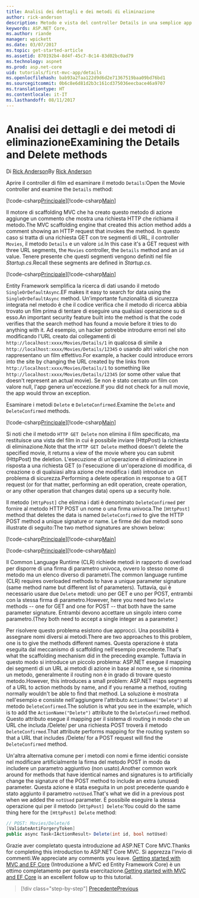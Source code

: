 ```yaml
---
title: Analisi dei dettagli e dei metodi di eliminazione
author: rick-anderson
description: Metodo e vista del controller Details in una semplice app ASP.NET Core MVC.
keywords: ASP.NET Core,
ms.author: riande
manager: wpickett
ms.date: 03/07/2017
ms.topic: get-started-article
ms.assetid: 870192b4-8d4f-45c7-8c14-83d02bc0ad79
ms.technology: aspnet
ms.prod: asp.net-core
uid: tutorials/first-mvc-app/details
ms.openlocfilehash: bab93a2faa122d9d6d2e71367519baa09bd76bd1
ms.sourcegitcommit: 0b6c8e6d81d2b3c161cd375036eecbace46a9707
ms.translationtype: HT
ms.contentlocale: it-IT
ms.lasthandoff: 08/11/2017
---
```

# <a name="examining-the-details-and-delete-methods"></a><span data-ttu-id="caffb-104">Analisi dei dettagli e dei metodi di eliminazione</span><span class="sxs-lookup"><span data-stu-id="caffb-104">Examining the Details and Delete methods</span></span>

<span data-ttu-id="caffb-105">Di [Rick Anderson](https://twitter.com/RickAndMSFT)</span><span class="sxs-lookup"><span data-stu-id="caffb-105">By [Rick Anderson](https://twitter.com/RickAndMSFT)</span></span>

<span data-ttu-id="caffb-106">Aprire il controller di film ed esaminare il metodo `Details`:</span><span class="sxs-lookup"><span data-stu-id="caffb-106">Open the Movie controller and examine the `Details` method:</span></span>

<span data-ttu-id="caffb-107">[!code-csharp[Principale](start-mvc/sample/MvcMovie/Controllers/MoviesController.cs?name=snippet_details)]</span><span class="sxs-lookup"><span data-stu-id="caffb-107">[!code-csharp[Main](start-mvc/sample/MvcMovie/Controllers/MoviesController.cs?name=snippet_details)]</span></span>

<span data-ttu-id="caffb-108">Il motore di scaffolding MVC che ha creato questo metodo di azione aggiunge un commento che mostra una richiesta HTTP che richiama il metodo.</span><span class="sxs-lookup"><span data-stu-id="caffb-108">The MVC scaffolding engine that created this action method adds a comment showing an HTTP request that invokes the method.</span></span> <span data-ttu-id="caffb-109">In questo caso si tratta di una richiesta GET con tre segmenti di URL, il controller `Movies`, il metodo `Details` e un valore `id`.</span><span class="sxs-lookup"><span data-stu-id="caffb-109">In this case it's a GET request with three URL segments, the `Movies` controller, the `Details` method and an `id` value.</span></span> <span data-ttu-id="caffb-110">Tenere presente che questi segmenti vengono definiti nel file *Startup.cs*.</span><span class="sxs-lookup"><span data-stu-id="caffb-110">Recall these segments are defined in *Startup.cs*.</span></span>

<span data-ttu-id="caffb-111">[!code-csharp[Principale](start-mvc/sample/MvcMovie/Startup.cs?highlight=5&name=snippet_1)]</span><span class="sxs-lookup"><span data-stu-id="caffb-111">[!code-csharp[Main](start-mvc/sample/MvcMovie/Startup.cs?highlight=5&name=snippet_1)]</span></span>

<span data-ttu-id="caffb-112">Entity Framework semplifica la ricerca di dati usando il metodo `SingleOrDefaultAsync`.</span><span class="sxs-lookup"><span data-stu-id="caffb-112">EF makes it easy to search for data using the `SingleOrDefaultAsync` method.</span></span> <span data-ttu-id="caffb-113">Un'importante funzionalità di sicurezza integrata nel metodo è che il codice verifica che il metodo di ricerca abbia trovato un film prima di tentare di eseguire una qualsiasi operazione su di esso.</span><span class="sxs-lookup"><span data-stu-id="caffb-113">An important security feature built into the method is that the code verifies that the search method has found a movie before it tries to do anything with it.</span></span> <span data-ttu-id="caffb-114">Ad esempio, un hacker potrebbe introdurre errori nel sito modificando l'URL creato dai collegamenti di `http://localhost:xxxx/Movies/Details/1` in qualcosa di simile a `http://localhost:xxxx/Movies/Details/12345` o usando altri valori che non rappresentano un film effettivo.</span><span class="sxs-lookup"><span data-stu-id="caffb-114">For example, a hacker could introduce errors into the site by changing the URL created by the links from `http://localhost:xxxx/Movies/Details/1` to something like  `http://localhost:xxxx/Movies/Details/12345` (or some other value that doesn't represent an actual movie).</span></span> <span data-ttu-id="caffb-115">Se non è stato cercato un film con valore null, l'app genera un'eccezione.</span><span class="sxs-lookup"><span data-stu-id="caffb-115">If you did not check for a null movie, the app would throw an exception.</span></span>

<span data-ttu-id="caffb-116">Esaminare i metodi `Delete` e `DeleteConfirmed`.</span><span class="sxs-lookup"><span data-stu-id="caffb-116">Examine the `Delete` and `DeleteConfirmed` methods.</span></span>

<span data-ttu-id="caffb-117">[!code-csharp[Principale](start-mvc/sample/MvcMovie/Controllers/MoviesController.cs?name=snippet_delete)]</span><span class="sxs-lookup"><span data-stu-id="caffb-117">[!code-csharp[Main](start-mvc/sample/MvcMovie/Controllers/MoviesController.cs?name=snippet_delete)]</span></span>

<span data-ttu-id="caffb-118">Si noti che il metodo `HTTP GET Delete` non elimina il film specificato, ma restituisce una vista del film in cui è possibile inviare (HttpPost) la richiesta di eliminazione.</span><span class="sxs-lookup"><span data-stu-id="caffb-118">Note that the `HTTP GET Delete` method doesn't delete the specified movie, it returns a view of the movie where you can submit (HttpPost) the deletion.</span></span> <span data-ttu-id="caffb-119">L'esecuzione di un'operazione di eliminazione in risposta a una richiesta GET (o l'esecuzione di un'operazione di modifica, di creazione o di qualsiasi altra azione che modifica i dati) introduce un problema di sicurezza.</span><span class="sxs-lookup"><span data-stu-id="caffb-119">Performing a delete operation in response to a GET request (or for that matter, performing an edit operation, create operation, or any other operation that changes data) opens up a security hole.</span></span>

<span data-ttu-id="caffb-120">Il metodo `[HttpPost]` che elimina i dati è denominato `DeleteConfirmed` per fornire al metodo HTTP POST un nome o una firma univoca.</span><span class="sxs-lookup"><span data-stu-id="caffb-120">The `[HttpPost]` method that deletes the data is named `DeleteConfirmed` to give the HTTP POST method a unique signature or name.</span></span> <span data-ttu-id="caffb-121">Le firme dei due metodi sono illustrate di seguito:</span><span class="sxs-lookup"><span data-stu-id="caffb-121">The two method signatures are shown below:</span></span>

<span data-ttu-id="caffb-122">[!code-csharp[Principale](start-mvc/sample/MvcMovie/Controllers/MoviesController.cs?name=snippet_delete2)]</span><span class="sxs-lookup"><span data-stu-id="caffb-122">[!code-csharp[Main](start-mvc/sample/MvcMovie/Controllers/MoviesController.cs?name=snippet_delete2)]</span></span>

<span data-ttu-id="caffb-123">[!code-csharp[Principale](start-mvc/sample/MvcMovie/Controllers/MoviesController.cs?name=snippet_delete3)]</span><span class="sxs-lookup"><span data-stu-id="caffb-123">[!code-csharp[Main](start-mvc/sample/MvcMovie/Controllers/MoviesController.cs?name=snippet_delete3)]</span></span>


<span data-ttu-id="caffb-124">Il Common Language Runtime (CLR) richiede metodi in rapporto di overload per disporre di una firma di parametro univoca, ovvero lo stesso nome di metodo ma un elenco diverso di parametri.</span><span class="sxs-lookup"><span data-stu-id="caffb-124">The common language runtime (CLR) requires overloaded methods to have a unique parameter signature (same method name but different list of parameters).</span></span> <span data-ttu-id="caffb-125">Tuttavia, qui è necessario usare due `Delete` metodi: uno per GET e uno per POST, entrambi con la stessa firma di parametro.</span><span class="sxs-lookup"><span data-stu-id="caffb-125">However, here you need two `Delete` methods -- one for GET and one for POST -- that both have the same parameter signature.</span></span> <span data-ttu-id="caffb-126">Entrambi devono accettare un singolo intero come parametro.</span><span class="sxs-lookup"><span data-stu-id="caffb-126">(They both need to accept a single integer as a parameter.)</span></span>

<span data-ttu-id="caffb-127">Per risolvere questo problema esistono due approcci. Una possibilità è assegnare nomi diversi ai metodi.</span><span class="sxs-lookup"><span data-stu-id="caffb-127">There are two approaches to this problem, one is to give the methods different names.</span></span> <span data-ttu-id="caffb-128">Questa operazione è stata eseguita dal meccanismo di scaffolding nell'esempio precedente.</span><span class="sxs-lookup"><span data-stu-id="caffb-128">That's what the scaffolding mechanism did in the preceding example.</span></span> <span data-ttu-id="caffb-129">Tuttavia in questo modo si introduce un piccolo problema: ASP.NET esegue il mapping dei segmenti di un URL ai metodi di azione in base al nome e, se si rinomina un metodo, generalmente il routing non è in grado di trovare questo metodo.</span><span class="sxs-lookup"><span data-stu-id="caffb-129">However, this introduces a small problem: ASP.NET maps segments of a URL to action methods by name, and if you rename a method, routing normally wouldn't be able to find that method.</span></span> <span data-ttu-id="caffb-130">La soluzione è mostrata nell'esempio e consiste nell'aggiungere l'attributo `ActionName("Delete")` al metodo `DeleteConfirmed`.</span><span class="sxs-lookup"><span data-stu-id="caffb-130">The solution is what you see in the example, which is to add the `ActionName("Delete")` attribute to the `DeleteConfirmed` method.</span></span> <span data-ttu-id="caffb-131">Questo attributo esegue il mapping per il sistema di routing in modo che un URL che includa /Delete/ per una richiesta POST troverà il metodo `DeleteConfirmed`.</span><span class="sxs-lookup"><span data-stu-id="caffb-131">That attribute performs mapping for the routing system so that a URL that includes /Delete/ for a POST request will find the `DeleteConfirmed` method.</span></span>

<span data-ttu-id="caffb-132">Un'altra alternativa comune per i metodi con nomi e firme identici consiste nel modificare artificialmente la firma del metodo POST in modo da includere un parametro aggiuntivo (non usato).</span><span class="sxs-lookup"><span data-stu-id="caffb-132">Another common work around for methods that have identical names and signatures is to artificially change the signature of the POST method to include an extra (unused) parameter.</span></span> <span data-ttu-id="caffb-133">Questa azione è stata eseguita in un post precedente quando è stato aggiunto il parametro `notUsed`.</span><span class="sxs-lookup"><span data-stu-id="caffb-133">That's what we did in a previous post when we added the `notUsed` parameter.</span></span> <span data-ttu-id="caffb-134">È possibile eseguire la stessa operazione qui per il metodo `[HttpPost] Delete`:</span><span class="sxs-lookup"><span data-stu-id="caffb-134">You could do the same thing here for the `[HttpPost] Delete` method:</span></span>

```csharp
// POST: Movies/Delete/6
[ValidateAntiForgeryToken]
public async Task<IActionResult> Delete(int id, bool notUsed)
```

<span data-ttu-id="caffb-135">Grazie aver completato questa introduzione ad ASP.NET Core MVC.</span><span class="sxs-lookup"><span data-stu-id="caffb-135">Thanks for completing this introduction to ASP.NET Core MVC.</span></span> <span data-ttu-id="caffb-136">Si apprezza l'invio di commenti.</span><span class="sxs-lookup"><span data-stu-id="caffb-136">We appreciate any comments you leave.</span></span> <span data-ttu-id="caffb-137">[Getting started with MVC and EF Core](xref:data/ef-mvc/intro) (Introduzione a MVC ed Entity Framework Core) è un ottimo completamento per questa esercitazione.</span><span class="sxs-lookup"><span data-stu-id="caffb-137">[Getting started with MVC and EF Core](xref:data/ef-mvc/intro) is an excellent follow up to this tutorial.</span></span>

>[!div class="step-by-step"]
[<span data-ttu-id="caffb-138">Precedente</span><span class="sxs-lookup"><span data-stu-id="caffb-138">Previous</span></span>](validation.md)
